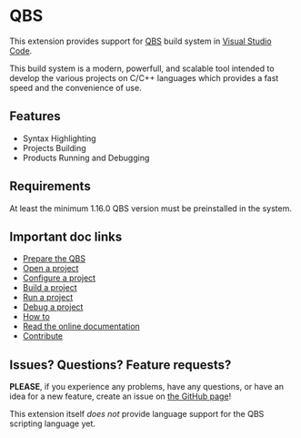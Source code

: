 # QBS

This extension provides support for [QBS](https://doc.qt.io/qbs/)
build system in [Visual Studio Code](https://code.visualstudio.com/).

This build system is a modern, powerfull, and scalable tool intended
to develop the various projects on C/C++ languages which provides a
fast speed and the convenience of use.

## Features

- Syntax Highlighting
- Projects Building
- Products Running and Debugging

## Requirements

At least the minimum 1.16.0 QBS version must be preinstalled in the system.

## Important doc links

- [Prepare the QBS](docs/how-to.md#prepare-qbs)
- [Open a project](docs/how-to.md#open-a-project)
- [Configure a project](docs/how-to.md#open-a-project)
- [Build a project](docs/how-to.md#build-a-project)
- [Run a project](docs/how-to.md#run-a-project)
- [Debug a project](docs/how-to.md#debug-a-project)
- [How to](docs/how-to.md)
- [Read the online documentation](docs/README.md)
- [Contribute](docs/contribute.md)

## Issues? Questions? Feature requests?

**PLEASE**, if you experience any problems, have any questions, or have an idea
for a new feature, create an issue on [the GitHub page](https://github.com/denis-shienkov/vscode-qbs/issues)!

This extension itself *does not* provide language support for the QBS
scripting language yet.
